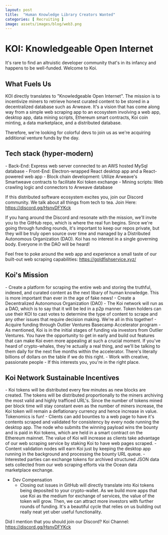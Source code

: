 ```yaml
---
layout: post
title:  "Human Knowledge Library Creators Wanted"
categories: [ Recruiting ]
image: assets/images/blog/web3.png
---
```



<h1>KOI: Knowledgeable Open Internet</h1>

It's rare to find an altruistic developer community that's in its infancy and happens to be well-funded.  Welcome to Koi.

<h2>What Fuels Us</h2>
KOI directly translates to "Knowledgeable Open Internet". The mission is to incentivize miners to retrieve honest curated content to be stored in a decentralized database such as Arweave.  It's a vision that has come along way from a simple web scraping app to an ecosystem involving a web app, desktop app, data mining scripts, Ethereum smart contracts, Koi coin minting, a data marketplace, and a distributed database.

Therefore, we're looking for colorful devs to join us as we're acquiring additional venture funds by the day.

<h2>Tech stack (hyper-modern)</h2>
  - Back-End:
    Express web server connected to an AWS hosted MySql database
  - Front-End:
    Electron-wrapped React desktop app and a React-powered web app
  - Block chain development:
    Utilize Arweave's Smartweave contracts to facilitate Koi token exchange
  - Mining scripts:
    Web crawling logic and connectors to Arweave database

If this distributed software ecosystem excites you, join our Discord community. We talk about all things from tech to tea.
Join Here: <https://discord.gg/HsnvDFYKck>

If you hang around the Discord and resonate with the mission, we'll invite you to the GitHub repo, which is where the real fun begins.  Since we're going through funding rounds, it's important to keep our repos private, but they will be truly open source over time and managed by a Distributed Autonomous Organization (DAO).  Koi has no interest in a single governing body.  Everyone in the DAO will be heard!

Feel free to poke around the web app and experience a small taste of our built-out web scraping capabilities: <https://goldfishservice.xyz/>

<h2>Koi's Mission</h2>
  - Create a platform for scraping the entire web and storing the truthful, indexed, and curated content as the next libary of human knowledge. This is more important than ever in the age of fake news!
  - Create a Decentralized Autonomous Organization (DAO)
    - The Koi network will run as a DAO, which is to say that it will be led in a p2p manner.  Token holders can use their KOI to cast votes to determine the type of content to scrape and any other issues that require decision making.  We're all in this together!
  - Acquire funding through Outlier Ventures Basecamp Accelerator program
    - As mentioned, Koi is in the initial stages of funding via investors from Outlier Ventures.  You have the opportunity to get in early and build out features that can make Koi even more appealing at such a crucial moment.  If you've heard of crypto-whales, they're actually a real thing, and we'll be talking to them daily for the next five months within the accelerator.  There's literally billions of dollars on the table if we do this right.
- Work with creative, passionate people
  - If this interests you, you're in the right place.

  <h2>Koi Network Sustainable Incentives</h2>
  - Koi tokens will be distributed every few minutes as new blocks are created.  The tokens will be distributed proportionally to the miners archiving the most valid and highly trafficed URL's.  Since the number of tokens mined per block time will stay constant even as the number of miners increase, the Koi token will remain a deflationary currency and hence increase in value.  Tokenomics is fun!
  - Clients can add bounties to a web page to have it's contents scraped and validated for consistency by every node running the desktop app.  The node who submits the winning payload wins the bounty and is paid in Koi tokens, which are held in a smart contract on the Ethereum mainnet.  The value of Koi will increase as clients take advantage of our web scraping service by staking Koi to have web pages scraped.
  - Content validation nodes will earn Koi just by keeping the desktop app running in the background and processing the bounty URL queue.
  - Interested parties can exchange tokens for archived structured JSON data sets collected from our web scraping efforts via the Ocean data marketplace exchange.

- Dev Compensation
  - Closing out issues in GitHub will directly translate into Koi tokens being deposited to your crypto-wallet.  As we build more apps that use Koi as the medium for exchange of services, the value of the token will grow.  Then, we can attract more investors with further rounds of funding.  It's a beautiful cycle that relies on us building out really neat yet uber useful functionality.

Did I mention that you should join our Discord?
Koi Channel: <https://discord.gg/HsnvDFYKck>
